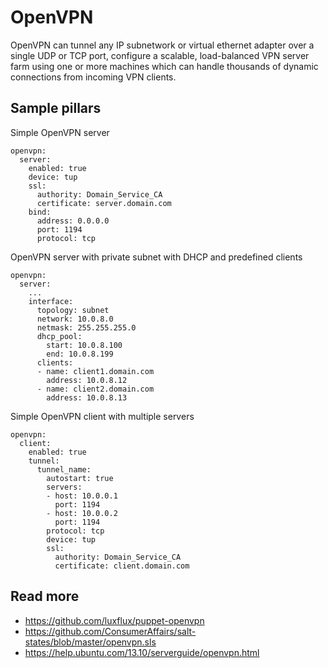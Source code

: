 
# OpenVPN

OpenVPN can tunnel any IP subnetwork or virtual ethernet adapter over a single UDP or TCP port, configure a scalable, load-balanced VPN server farm using one or more machines which can handle thousands of dynamic connections from incoming VPN clients.

## Sample pillars

Simple OpenVPN server

    openvpn:
      server:
        enabled: true
        device: tup
        ssl:
          authority: Domain_Service_CA
          certificate: server.domain.com
        bind:
          address: 0.0.0.0
          port: 1194
          protocol: tcp

OpenVPN server with private subnet with DHCP and predefined clients

    openvpn:
      server:
        ...
        interface:
          topology: subnet
          network: 10.0.8.0
          netmask: 255.255.255.0
          dhcp_pool:
            start: 10.0.8.100
            end: 10.0.8.199
          clients:
          - name: client1.domain.com
            address: 10.0.8.12
          - name: client2.domain.com
            address: 10.0.8.13


Simple OpenVPN client with multiple servers

    openvpn:
      client:
        enabled: true
        tunnel:
          tunnel_name:
            autostart: true
            servers:
            - host: 10.0.0.1
              port: 1194
            - host: 10.0.0.2
              port: 1194
            protocol: tcp
            device: tup
            ssl:
              authority: Domain_Service_CA
              certificate: client.domain.com

## Read more

* https://github.com/luxflux/puppet-openvpn
* https://github.com/ConsumerAffairs/salt-states/blob/master/openvpn.sls
* https://help.ubuntu.com/13.10/serverguide/openvpn.html
